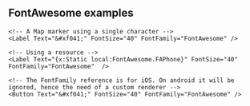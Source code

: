 ## FontAwesome examples

	<!-- A Map marker using a single character -->
	<Label Text="&#xf041;" FontSize="40" FontFamily="FontAwesome" />

	<!-- Using a resource -->
	<Label Text="{x:Static local:FontAwesome.FAPhone}" FontSize="40" FontFamily="FontAwesome"  />

	<!-- The FontFamily reference is for iOS. On android it will be ignored, hence the need of a custom renderer -->
	<Button Text="&#xf041;" FontSize="40" FontFamily="FontAwesome" />
